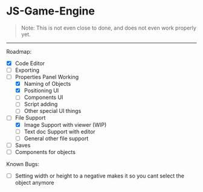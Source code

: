 # JS-Game-Engine

> Note: This is not even close to done, and does not even work properly yet.

---

Roadmap:

- [x] Code Editor
- [ ] Exporting
- [ ] Properties Panel Working
  - [x] Naming of Objects
  - [x] Positioning UI
  - [ ] Components UI
  - [ ] Script adding
  - [ ] Other special UI things
- [ ] File Support
  - [x] Image Support with viewer (WIP)
  - [ ] Text doc Support with editor
  - [ ] General other file support
- [ ] Saves
- [ ] Components for objects

Known Bugs:

- [ ] Setting width or height to a negative makes it so you cant select the object anymore
